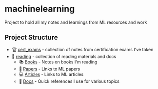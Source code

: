 # machinelearning

Project to hold all my notes and learnings from ML resources and work

## Project Structure

- :trophy: [cert_exams](./cert_exams) - collection of notes from certification exams I've taken
- :book: [reading](./reading) - collection of reading materials and docs
  - :books: [Books](./reading/books) - Notes on books I'm reading
  - :pencil: [Papers](./reading/papers.md) - Links to ML papers
  - :computer: [Articles](./reading/articles.md) - Links to ML articles  
  - :floppy_disk: [Docs](./reading/docs) - Quick references I use for various topics
